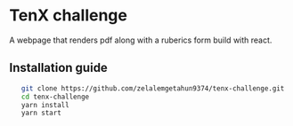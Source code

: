 # TenX challenge
A webpage that renders pdf along with a ruberics form build with react.

## Installation guide
```sh
   git clone https://github.com/zelalemgetahun9374/tenx-challenge.git
   cd tenx-challenge
   yarn install
   yarn start
```
